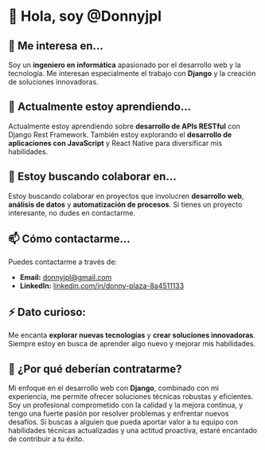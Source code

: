 # 👋 Hola, soy @Donnyjpl

## 👀 Me interesa en...
Soy un **ingeniero en informática** apasionado por el desarrollo web y la tecnología. Me interesan especialmente el trabajo con **Django** y la creación de soluciones innovadoras.

## 🌱 Actualmente estoy aprendiendo...
Actualmente estoy aprendiendo sobre **desarrollo de APIs RESTful** con Django Rest Framework. También estoy explorando el **desarrollo de aplicaciones con JavaScript** 
y React Native para diversificar mis habilidades.

## 💞️ Estoy buscando colaborar en...
Estoy buscando colaborar en proyectos que involucren **desarrollo web**, **análisis de datos** y **automatización de procesos**. 
Si tienes un proyecto interesante, no dudes en contactarme.

## 📫 Cómo contactarme...
Puedes contactarme a través de:
- **Email:** [donnyjpl@gmail.com](mailto:donnyjpl@gmail.com)
- **LinkedIn:** [linkedin.com/in/donny-plaza-8a4511133](https://linkedin.com/in/donny-plaza-8a4511133)

## ⚡ Dato curioso:
Me encanta **explorar nuevas tecnologías** y **crear soluciones innovadoras**. Siempre estoy en busca de aprender algo nuevo y mejorar mis habilidades.

## 🚀 ¿Por qué deberían contratarme?
Mi enfoque en el desarrollo web con **Django**, combinado con mi experiencia, me permite ofrecer soluciones técnicas robustas y eficientes. 
Soy un profesional comprometido con la calidad y la mejora continua, y tengo una fuerte pasión por resolver problemas y enfrentar nuevos desafíos. 
Si buscas a alguien que pueda aportar valor a tu equipo con habilidades técnicas actualizadas y una actitud proactiva, estaré encantado de contribuir a tu éxito.

